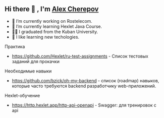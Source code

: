 ## Hi there 👋 , I'm [Alex Cherepov](https://www.github.com/cherepovalex)

<!--
**CherepovAlex/CherepovAlex** is a ✨ _special_ ✨ repository because its `README.md` (this file) appears on your GitHub profile.

Here are some ideas to get you started:

- 👯 I’m looking to collaborate on ...
- 🤔 I’m looking for help with ...
- 💬 Ask me about ...
- 📫 How to reach me: ...
- 😄 Pronouns: ...
- ⚡ Fun fact: ...
-->
- 🔭 I’m currently working on Rostelecom.
- 🌱 I’m currently learning Hexlet Java Course.
- 👨‍🎓 I graduated from the Kuban University.
- 🤩 I like learning new techologies.

Практика
- https://github.com/Hexlet/ru-test-assignments - Список тестовых заданий для прокачки

Необходимые навыки
- https://github.com/bzick/oh-my-backend - список (roadmap) навыков, которые часто требуются backend разработчику web-приложений. 

Hexlet-обучение
- https://http.hexlet.app/http-api-openapi - Swagger: для тренировок с api
